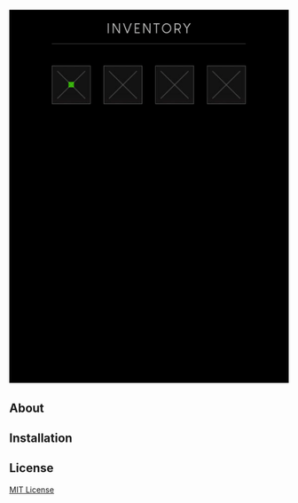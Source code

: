 <p align="center">
  <a href="#"><img src="https://github.com/iozsaygi/REInventory/blob/master/Media/Showcase.gif"/></a>
</p>

## About

## Installation

## License
[MIT License](https://github.com/iozsaygi/REInventory/blob/master/LICENSE)
